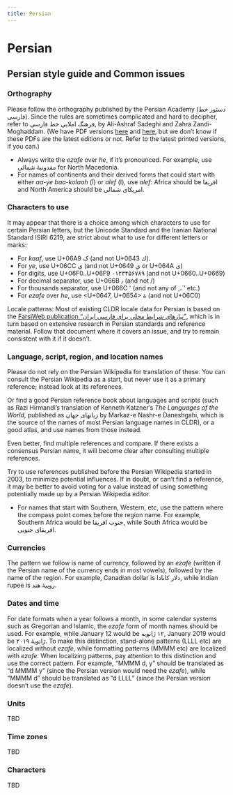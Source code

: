 ```yaml
---
title: Persian
---
```


# Persian

## Persian style guide and Common issues

### Orthography

Please follow the orthography published by the Persian Academy (دستور خط فارسی). Since the rules are sometimes complicated and hard to decipher, refer to فرهنگ املایی خط فارسی, by Ali-Ashraf Sadeghi and Zahra Zandi-Moghaddam. (We have PDF versions [here](https://drive.google.com/file/d/1R2_7PMMxNzu_rYZvUQgWEGsFBA549Z1K/view?usp=sharing) and [here](https://drive.google.com/file/d/1bDIQ2XWGsahQbg9yZ3DqLKaFuh41RBxx/view?usp=sharing), but we don’t know if these PDFs are the latest editions or not. Refer to the latest printed versions, if you can.)

- Always write the *ezafe* over *he*, if it’s pronounced. For example, use مقدونیهٔ شمالی for North Macedonia.
- For names of continents and their derived forms that could start with either *aa-ye baa-kolaah* (آ) or *alef* (ا), use *alef*: Africa should be افریقا and North America should be امریکای شمالی.

### Characters to use

It may appear that there is a choice among which characters to use for certain Persian letters, but the Unicode Standard and the Iranian National Standard ISIRI 6219, are strict about what to use for different letters or marks:

- For *kaaf*, use U+06A9 ک (and not U+0643 ك).
- For *ye*, use U+06CC ی (and not U+0649 ي or U+064A ى)
- For digits, use U+06F0..U+06F9 ۰۱۲۳۴۵۶۷۸۹ (and not U+0660..U+0669)
- For decimal separator, use U+066B ٫ (and not /)
- For thousands separator, use U+066C ٬ (and not any of ,،`’ etc.)
- For *ezafe* over *he*, use \<U+0647, U+0654> هٔ (and not U+06C0)

Locale patterns: Most of existing CLDR locale data for Persian is based on the [FarsiWeb publication “نیازهای شرایط محلی برای فارسی ایران”](https://drive.google.com/file/d/1yDoUbXnV_q6mrzzaRZK_AvsOLaU-O9Qy/view?usp=sharing), which is in turn based on extensive research in Persian standards and reference material. Follow that document where it covers an issue, and try to remain consistent with it if it doesn’t.

### Language, script, region, and location names

Please do not rely on the Persian Wikipedia for translation of these. You can consult the Persian Wikipedia as a start, but never use it as a primary reference; instead look at its references.

Or find a good Persian reference book about languages and scripts (such as Razi Hirmandi’s translation of Kenneth Katzner’s *The Languages of the World*, published as زبانهای جهان by Markaz-e Nashr-e Daneshgahi, which is the source of the names of most Persian language names in CLDR), or a good atlas, and use names from those instead.

Even better, find multiple references and compare. If there exists a consensus Persian name, it will become clear after consulting multiple references.

Try to use references published before the Persian Wikipedia started in 2003, to minimize potential influences. If in doubt, or can’t find a reference, it may be better to avoid voting for a value instead of using something potentially made up by a Persian Wikipedia editor.

- For names that start with Southern, Western, etc, use the pattern where the compass point comes before the region name. For example, Southern Africa would be جنوب افریقا, while South Africa would be افریقای جنوبی.

### Currencies

The pattern we follow is name of currency, followed by an *ezafe* (written if the Persian name of the currency ends in most vowels), followed by the name of the region. For example, Canadian dollar is دلار کانادا, while Indian rupee is روپیهٔ هند.

### Dates and time

For date formats when a year follows a month, in some calendar systems such as Gregorian and Islamic, the *ezafe* form of month names should be used. For example, while January 12 would be ‏۱۲ ژانویه, January 2019 would be ژانویهٔ ۲۰۱۹. To make this distinction, stand-alone patterns (LLLL etc) are localized without *ezafe*, while formatting patterns (MMMM etc) are localized with *ezafe*. When localizing patterns, pay attention to this distinction and use the correct pattern. For example, “MMMM d, y” should be translated as “d MMMM y” (since the Persian version would need the *ezafe*), while “MMMM d” should be translated as “d LLLL” (since the Persian version doesn’t use the *ezafe*).

### Units

TBD

### Time zones

TBD

### Characters

TBD



